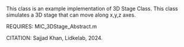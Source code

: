 
This class is an example implementation of 3D Stage Class.
This class simulates a 3D stage that can move along x,y,z axes.

REQUIRES:
MIC_3DStage_Abstract.m

CITATION: Sajjad Khan, Lidkelab, 2024.
